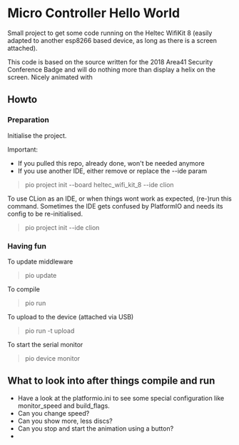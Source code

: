 # Micro Controller Hello World
Small project to get some code running on the Heltec WifiKit 8 (easily adapted to another esp8266 based device, as long as there is a screen attached).

This code is based on the source written for the 2018 Area41 Security Conference Badge and will do nothing more than display a helix on the screen. Nicely animated with 

## Howto
### Preparation
Initialise the project. 

Important:
- If you pulled this repo, already done, won't be needed anymore
- If you use another IDE, either remove or replace the --ide param

> pio project init --board heltec_wifi_kit_8 --ide clion 

To use CLion as an IDE, or when things wont work as expected, (re-)run this command. Sometimes the IDE gets confused by PlatformIO and needs its config to be re-initialised.

> pio project init --ide clion

### Having fun
To update middleware

> pio update

To compile

> pio run

To upload to the device (attached via USB)

> pio run -t upload

To start the serial monitor

> pio device monitor

## What to look into after things compile and run
- Have a look at the platformio.ini to see some special configuration like monitor_speed and build_flags.
- Can you change speed?
- Can you show more, less discs?
- Can you stop and start the animation using a button?
- 